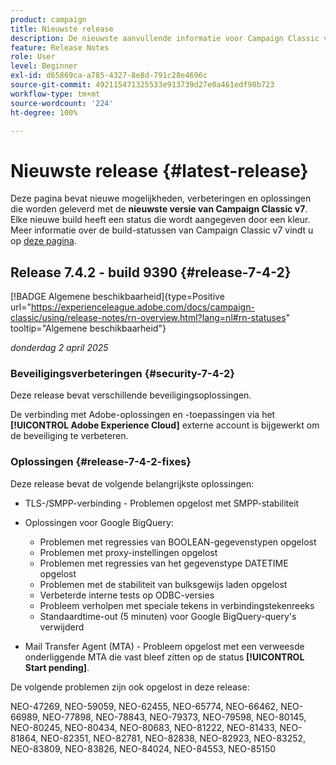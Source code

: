 ```yaml
---
product: campaign
title: Nieuwste release
description: De nieuwste aanvullende informatie voor Campaign Classic v7
feature: Release Notes
role: User
level: Beginner
exl-id: d65869ca-a785-4327-8e8d-791c28e4696c
source-git-commit: 492115471325533e913739d27e0a461edf98b723
workflow-type: tm+mt
source-wordcount: '224'
ht-degree: 100%

---
```


# Nieuwste release {#latest-release}

Deze pagina bevat nieuwe mogelijkheden, verbeteringen en oplossingen die worden geleverd met de **nieuwste versie van Campaign Classic v7**. Elke nieuwe build heeft een status die wordt aangegeven door een kleur. Meer informatie over de build-statussen van Campaign Classic v7 vindt u op [deze pagina](rn-overview.md).

## Release 7.4.2 - build 9390 {#release-7-4-2}

[!BADGE Algemene beschikbaarheid]{type=Positive url="https://experienceleague.adobe.com/docs/campaign-classic/using/release-notes/rn-overview.html?lang=nl#rn-statuses" tooltip="Algemene beschikbaarheid"}

_donderdag 2 april 2025_

<!--
### Compatibility updates {#comp-7-4-2}

This release comes with the following compatibility updates:

* JQuery library update: fixes multiple UI issues (reports, web apps)
* PostgreSQL 15 and 16

-->

### Beveiligingsverbeteringen {#security-7-4-2}

Deze release bevat verschillende beveiligingsoplossingen.

De verbinding met Adobe-oplossingen en -toepassingen via het **[!UICONTROL Adobe Experience Cloud]** externe account is bijgewerkt om de beveiliging te verbeteren.

### Oplossingen {#release-7-4-2-fixes}

Deze release bevat de volgende belangrijkste oplossingen:

* TLS-/SMPP-verbinding - Problemen opgelost met SMPP-stabiliteit

* Oplossingen voor Google BigQuery:

   * Problemen met regressies van BOOLEAN-gegevenstypen opgelost
   * Problemen met proxy-instellingen opgelost
   * Problemen met regressies van het gegevenstype DATETIME opgelost
   * Problemen met de stabiliteit van bulksgewijs laden opgelost
   * Verbeterde interne tests op ODBC-versies
   * Probleem verholpen met speciale tekens in verbindingstekenreeks
   * Standaardtime-out (5 minuten) voor Google BigQuery-query&#39;s verwijderd

* Mail Transfer Agent (MTA) - Probleem opgelost met een verweesde onderliggende MTA die vast bleef zitten op de status **[!UICONTROL Start pending]**.

De volgende problemen zijn ook opgelost in deze release:

NEO-47269, NEO-59059, NEO-62455, NEO-65774, NEO-66462, NEO-66989, NEO-77898, NEO-78843, NEO-79373, NEO-79598, NEO-80145, NEO-80245, NEO-80434, NEO-80683, NEO-81222, NEO-81433, NEO-81864, NEO-82351, NEO-82781, NEO-82838, NEO-82923, NEO-83252, NEO-83809, NEO-83826, NEO-84024, NEO-84553, NEO-85150

